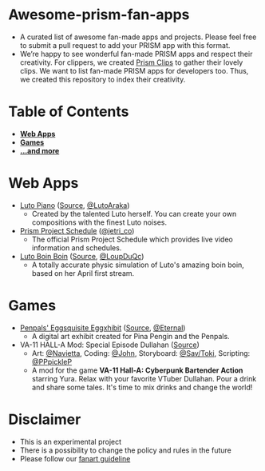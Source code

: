 # Awesome-prism-fan-apps
- A curated list of awesome fan-made apps and projects. Please feel free to submit a pull request to add your PRISM app with this format.
- We’re happy to see wonderful fan-made PRISM apps and respect their creativity. For clippers, we created [Prism Clips](https://clips.prismproject.jp) to gather their lovely clips. We want to list fan-made PRISM apps for developers too. Thus, we created this repository to index their creativity.

# Table of Contents
* **[Web Apps](#web-apps)**
* **[Games](#games)**
* **[...and more](#)**

# Web Apps
- [Luto Piano](https://luto-piano.web.app) ([Source](https://github.com/LutoAraka/Luto-piano), [@LutoAraka](https://twitter.com/LutoAraka))
  - Created by the talented Luto herself. You can create your own compositions with the finest Luto noises.
- [Prism Project Schedule](https://schedule.prismproject.jp) ([@jetri_co](https://twitter.com/jetri_co))
  - The official Prism Project Schedule which provides live video information and schedules.
- [Luto Boin Boin](https://freelutomilk.github.io/) ([Source](https://github.com/freelutomilk/freelutomilk.github.io), [@LoupDuQc](https://twitter.com/LoupDuQc))
  - A totally accurate physic simulation of Luto's amazing boin boin, based on her April first stream.

# Games
- [Penpals' Eggsquisite Eggxhibit](https://eternalseraph8.github.io/ppp_game/) ([Source](https://github.com/EternalSeraph8/ppp_game), [@Eternal](https://twitter.com/EternalSeraph88))
  - A digital art exhibit created for Pina Pengin and the Penpals.
- VA-11 HALL-A Mod: Special Episode Dullahan ([Source](https://github.com/EternalSeraph8/Special-Episode-Dullahan))
  - Art: [@Navietta](https://twitter.com/Navietta), Coding: [@John](https://twitter.com/PChuuba), Storyboard: [@Sav/Toki](https://twitter.com/Tamokii), Scripting: [@PPpickleP](https://twitter.com/AutomataVivo)
  - A mod for the game **VA-11 Hall-A: Cyberpunk Bartender Action** starring Yura. Relax with your favorite VTuber Dullahan. Pour a drink and share some tales. It's time to mix drinks and change the world! 

# Disclaimer
- This is an experimental project
- There is a possibility to change the policy and rules in the future
- Please follow our [fanart guideline](https://www.prismproject.jp/terms )
